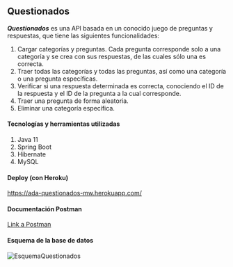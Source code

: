 ## Questionados

***Questionados*** es una API basada en un conocido juego de preguntas y respuestas, que tiene las siguientes funcionalidades:

1. Cargar categorías y preguntas. Cada pregunta corresponde solo a una categoría y se crea con sus respuestas, de las cuales sólo una es correcta.
2. Traer todas las categorías y todas las preguntas, así como una categoría o una pregunta específicas.
3. Verificar si una respuesta determinada es correcta, conociendo el ID de la respuesta y el ID de la pregunta a la cual corresponde.
4. Traer una pregunta de forma aleatoria.
5. Eliminar una categoría específica.

#### Tecnologías y herramientas utilizadas

1. Java 11
2. Spring Boot
3. Hibernate
4. MySQL

#### Deploy (con Heroku)

https://ada-questionados-mw.herokuapp.com/

#### Documentación Postman

[Link a Postman](https://web.postman.co/workspace/f489c586-9526-482c-817a-e53fe9983fc9/documentation/16169865-91f16ba2-3a14-436a-af46-bb51bcdf54a6)

#### Esquema de la base de datos

![EsquemaQuestionados](https://user-images.githubusercontent.com/79877606/140368878-530aa1a4-c107-46f2-9aa6-a84a1cf2d4a2.png)
